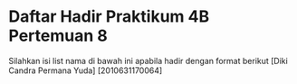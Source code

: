 # Daftar Hadir Praktikum 4B Pertemuan 8
Silahkan isi list nama di bawah ini apabila hadir dengan format berikut
[Diki Candra Permana Yuda] [2010631170064]
